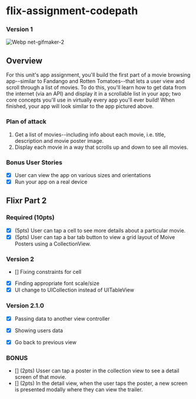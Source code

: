 # flix-assignment-codepath
### Version 1
![Webp net-gifmaker-2](https://user-images.githubusercontent.com/22626710/73881296-a952ff00-4825-11ea-9b28-59220425594d.gif)

## Overview
For this unit's app assignment, you'll build the first part of a movie browsing app--similar to Fandango and Rotten Tomatoes--that lets a user view and scroll through a list of movies. To do this, you'll learn how to get data from the internet (via an API) and display it in a scrollable list in your app; two core concepts you'll use in virtually every app you'll ever build! When finished, your app will look similar to the app pictured above.

### Plan of attack 
1. Get a list of movies--including info about each movie, i.e. title, description and movie poster image.
2. Display each movie in a way that scrolls up and down to see all movies.

### Bonus User Stories
- [X] User can view the app on various sizes and orientations
- [X] Run your app on a real device

## Flixr Part 2 
### Required (10pts)
- [X] (5pts) User can tap a cell to see more details about a particular movie.
- [X] (5pts) User can tap a bar tab button to view a grid layout of Moive Posters using a CollectionView. 

### Version 2
- [] Fixing constraints for cell
- [X] Finding appropriate font scale/size
- [X] UI change to UICollection instead of UITableView

### Version 2.1.0
- [X] Passing data to another view controller
- [X] Showing users data
- [X] Go back to previous view


### BONUS 
- [] (2pts) Usser can tap a poster in the collection view to see a detail screen of that movie.
- [] (2pts) In the detail view, when the user taps the poster, a new screen is presented modally where they can view the trailer.

